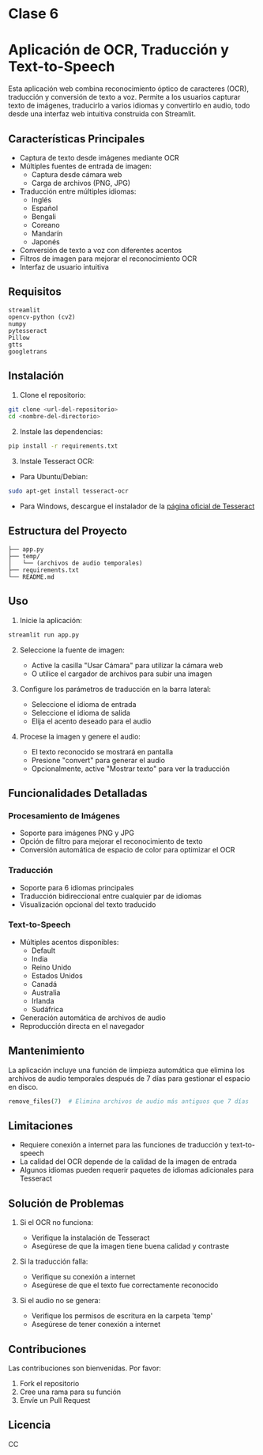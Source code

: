 # Clase 6
# Aplicación de OCR, Traducción y Text-to-Speech

Esta aplicación web combina reconocimiento óptico de caracteres (OCR), traducción y conversión de texto a voz. Permite a los usuarios capturar texto de imágenes, traducirlo a varios idiomas y convertirlo en audio, todo desde una interfaz web intuitiva construida con Streamlit.

## Características Principales

- Captura de texto desde imágenes mediante OCR
- Múltiples fuentes de entrada de imagen:
  - Captura desde cámara web
  - Carga de archivos (PNG, JPG)
- Traducción entre múltiples idiomas:
  - Inglés
  - Español
  - Bengali
  - Coreano
  - Mandarín
  - Japonés
- Conversión de texto a voz con diferentes acentos
- Filtros de imagen para mejorar el reconocimiento OCR
- Interfaz de usuario intuitiva

## Requisitos

```
streamlit
opencv-python (cv2)
numpy
pytesseract
Pillow
gtts
googletrans
```

## Instalación

1. Clone el repositorio:
```bash
git clone <url-del-repositorio>
cd <nombre-del-directorio>
```

2. Instale las dependencias:
```bash
pip install -r requirements.txt
```

3. Instale Tesseract OCR:
- Para Ubuntu/Debian:
```bash
sudo apt-get install tesseract-ocr
```
- Para Windows, descargue el instalador de la [página oficial de Tesseract](https://github.com/UB-Mannheim/tesseract/wiki)

## Estructura del Proyecto

```
├── app.py
├── temp/
│   └── (archivos de audio temporales)
├── requirements.txt
└── README.md
```

## Uso

1. Inicie la aplicación:
```bash
streamlit run app.py
```

2. Seleccione la fuente de imagen:
   - Active la casilla "Usar Cámara" para utilizar la cámara web
   - O utilice el cargador de archivos para subir una imagen

3. Configure los parámetros de traducción en la barra lateral:
   - Seleccione el idioma de entrada
   - Seleccione el idioma de salida
   - Elija el acento deseado para el audio
   
4. Procese la imagen y genere el audio:
   - El texto reconocido se mostrará en pantalla
   - Presione "convert" para generar el audio
   - Opcionalmente, active "Mostrar texto" para ver la traducción

## Funcionalidades Detalladas

### Procesamiento de Imágenes
- Soporte para imágenes PNG y JPG
- Opción de filtro para mejorar el reconocimiento de texto
- Conversión automática de espacio de color para optimizar el OCR

### Traducción
- Soporte para 6 idiomas principales
- Traducción bidireccional entre cualquier par de idiomas
- Visualización opcional del texto traducido

### Text-to-Speech
- Múltiples acentos disponibles:
  - Default
  - India
  - Reino Unido
  - Estados Unidos
  - Canadá
  - Australia
  - Irlanda
  - Sudáfrica
- Generación automática de archivos de audio
- Reproducción directa en el navegador

## Mantenimiento

La aplicación incluye una función de limpieza automática que elimina los archivos de audio temporales después de 7 días para gestionar el espacio en disco.

```python
remove_files(7)  # Elimina archivos de audio más antiguos que 7 días
```

## Limitaciones

- Requiere conexión a internet para las funciones de traducción y text-to-speech
- La calidad del OCR depende de la calidad de la imagen de entrada
- Algunos idiomas pueden requerir paquetes de idiomas adicionales para Tesseract

## Solución de Problemas

1. Si el OCR no funciona:
   - Verifique la instalación de Tesseract
   - Asegúrese de que la imagen tiene buena calidad y contraste

2. Si la traducción falla:
   - Verifique su conexión a internet
   - Asegúrese de que el texto fue correctamente reconocido

3. Si el audio no se genera:
   - Verifique los permisos de escritura en la carpeta 'temp'
   - Asegúrese de tener conexión a internet

## Contribuciones

Las contribuciones son bienvenidas. Por favor:
1. Fork el repositorio
2. Cree una rama para su función
3. Envíe un Pull Request

## Licencia
CC
